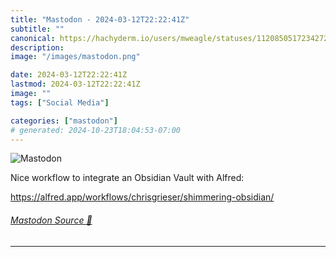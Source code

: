 ```yaml
---
title: "Mastodon - 2024-03-12T22:22:41Z"
subtitle: ""
canonical: https://hachyderm.io/users/mweagle/statuses/112085051723427287
description:
image: "/images/mastodon.png"

date: 2024-03-12T22:22:41Z
lastmod: 2024-03-12T22:22:41Z
image: ""
tags: ["Social Media"]

categories: ["mastodon"]
# generated: 2024-10-23T18:04:53-07:00
---
```

![Mastodon](/images/mastodon.png)

<p>Nice workflow to integrate an Obsidian Vault with Alfred: </p><p><a href="https://alfred.app/workflows/chrisgrieser/shimmering-obsidian/" target="_blank" rel="nofollow noopener noreferrer" translate="no"><span class="invisible">https://</span><span class="ellipsis">alfred.app/workflows/chrisgrie</span><span class="invisible">ser/shimmering-obsidian/</span></a></p>


###### [Mastodon Source 🐘](https://hachyderm.io/@mweagle/112085051723427287)

___
